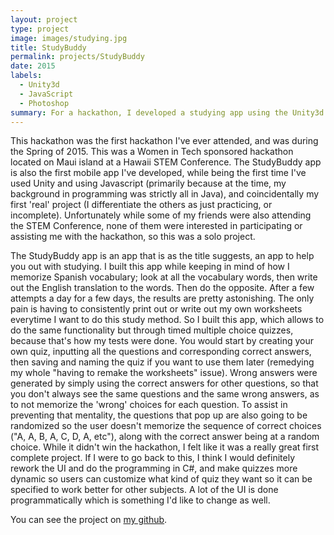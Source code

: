 ```yaml
---
layout: project
type: project
image: images/studying.jpg
title: StudyBuddy
permalink: projects/StudyBuddy
date: 2015
labels:
  - Unity3d
  - JavaScript
  - Photoshop
summary: For a hackathon, I developed a studying app using the Unity3d framework and JavaScript as the language. The app is more aimed for language or math, as I've personally used it to study Spanish.
---
```


This hackathon was the first hackathon I've ever attended, and was during the Spring of 2015. This was a Women in Tech sponsored hackathon located on Maui island at a Hawaii STEM Conference. The StudyBuddy app is also the first mobile app I've developed, while being the first time I've used Unity and using Javascript (primarily because at the time, my background in programming was strictly all in Java), and coincidentally my first 'real' project (I differentiate the others as just practicing, or incomplete).
Unfortunately while some of my friends were also attending the STEM Conference, none of them were interested in participating or assisting me with the hackathon, so this was a solo project.

The StudyBuddy app is an app that is as the title suggests, an app to help you out with studying. I built this app while keeping in mind of how I memorize Spanish vocabulary; look at all the vocabulary words, then write out the English translation to the words. Then do the opposite. After a few attempts a day for a few days, the results are pretty astonishing. The only pain is having to consistently print out or write out my own worksheets everytime I want to do this study method.
So I built this app, which allows to do the same functionality but through timed multiple choice quizzes, because that's how my tests were done. You would start by creating your own quiz, inputting all the questions and corresponding correct answers, then saving and naming the quiz if you want to use them later (remedying my whole "having to remake the worksheets" issue). Wrong answers were generated by simply using the correct answers for other questions, so that you don't always see the same questions and the same wrong answers, as to not memorize the 'wrong' choices for each question. To assist in preventing that mentality, the questions that pop up are also going to be randomized so the user doesn't memorize the sequence of correct choices ("A, A, B, A, C, D, A, etc"), along with the correct answer being at a random choice.
While it didn't win the hackathon, I felt like it was a really great first complete project. If I were to go back to this, I think I would definitely rework the UI and do the programming in C#, and make quizzes more dynamic so users can customize what kind of quiz they want so it can be specified to work better for other subjects. A lot of the UI is done programmatically which is something I'd like to change as well.

You can see the project on [my github](https://github.com/SenderJosh/StudyBuddy-Unity-App).



